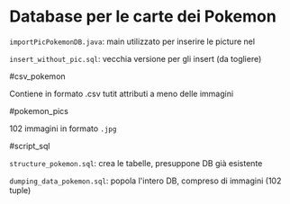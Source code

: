 # Database per le carte dei Pokemon

`importPicPokemonDB.java`: main utilizzato per inserire le picture nel 

`insert_without_pic.sql`: vecchia versione per gli insert (da togliere)

#csv_pokemon

Contiene in formato .csv tutit attributi a meno delle immagini

#pokemon_pics

102 immagini in formato `.jpg`

#script_sql

`structure_pokemon.sql`: crea le tabelle, presuppone DB già esistente

`dumping_data_pokemon.sql`: popola l'intero DB, compreso di immagini (102 tuple)
